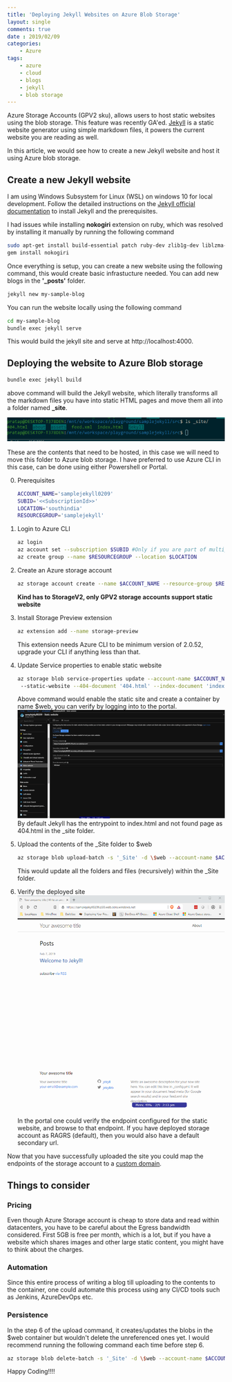 ```yaml
---
title: 'Deploying Jekyll Websites on Azure Blob Storage'
layout: single
comments: true
date : 2019/02/09
categories:
    - Azure
tags:
    - azure
    - cloud
    - blogs
    - jekyll
    - blob storage
---
```


Azure Storage Accounts (GPV2 sku), allows users to host static websites using the blob storage. This feature was recently GA'ed. [Jekyll](https://jekyllrb.com/) is a static website generator using simple markdown files, it powers the current website you are reading as well.

In this article, we would see how to create a new Jekyll website and host it using Azure blob storage. 

## Create a new Jekyll website

I am using Windows Subsystem for Linux (WSL) on windows 10 for local development. Follow the detailed instructions on the [Jekyll official documentation](https://jekyllrb.com/docs/installation/windows/) to install Jekyll and the prerequisites. 

I had issues while installing **nokogiri** extension on ruby, which was resolved by installing it manually by running the following command

```bash
sudo apt-get install build-essential patch ruby-dev zlib1g-dev liblzma-dev
gem install nokogiri
```

Once everything is setup, you can create a new website using the following command, this would create basic infrastucture needed. You can add new blogs in the **'_posts'** folder. 

```bash
jekyll new my-sample-blog
```

You can run the website locally using the following command
```bash
cd my-sample-blog
bundle exec jekyll serve
```
This would build the jekyll site and serve at http://localhost:4000.

## Deploying the website to Azure Blob storage

```bash
bundle exec jekyll build
```
above command will build the Jekyll website, which literally transforms all the markdown files you have into static HTML pages and move them all into a folder named **_site**. 

![Site Directory](/assets/images/blobstatic/dir.png)

These are the contents that need to be hosted, in this case we will need to move this folder to Azure blob storage. I have preferred to use Azure CLI in this case, can be done using either Powershell or Portal.

0. Prerequisites
   ```bash
   ACCOUNT_NAME='samplejekyll0209'
   SUBID='<<SubscriptionId>>'
   LOCATION='southindia'
   RESOURCEGROUP='samplejekyll'
   ```

1. Login to Azure CLI
   ```bash
   az login
   az account set --subscription $SUBID #Only if you are part of multiple subscription
   az create group --name $RESOURCEGROUP --location $LOCATION
   ```

2. Create an Azure storage account
    ```bash
    az storage account create --name $ACCOUNT_NAME --resource-group $RESOURCEGROUP --kind StorageV2 
    ```
    **Kind has to StorageV2, only GPV2 storage accounts support static website**

3. Install Storage Preview extension
   ```bash
   az extension add --name storage-preview
   ```
   This extension needs Azure CLI to be minimum version of 2.0.52, upgrade your CLI if anything less than that.

4. Update Service properties to enable static website
   ```bash
   az storage blob service-properties update --account-name $ACCOUNT_NAME \ 
    --static-website --404-document '404.html' --index-document 'index.html'
   ```
   Above command would enable the static site and create a container by name $web, you can verify by logging into to the portal.
   ![Static Website](/assets/images/blobstatic/staticweb.png)
   By default Jekyll has the entrypoint to index.html and not found page as 404.html in the _site folder.

5. Upload the contents of the _Site folder to $web
   ```bash
   az storage blob upload-batch -s '_Site' -d \$web --account-name $ACCOUNT_NAME
   ```
   This would update all the folders and files (recursively) within the _Site folder.

6. Verify the deployed site
   ![Home](/assets/images/blobstatic/home.png)
   In the portal one could verify the endpoint configured for the static website, and browse to that endpoint. If you have deployed storage account as RAGRS (default), then you would also have a default secondary url.

Now that you have successfully uploaded the site you could map the endpoints of the storage account to a [custom domain](https://docs.microsoft.com/en-us/azure/storage/blobs/storage-blob-static-website). 

## Things to consider

### Pricing
Even though Azure Storage account is cheap to store data and read within datacenters, you have to be careful about the Egress bandwidth considered. First 5GB is free per month, which is a lot, but if you have a website which shares images and other large static content, you might have to think about the charges.

### Automation
Since this entire process of writing a blog till uploading to the contents to the container, one could automate this process using any CI/CD tools such as Jenkins, AzureDevOps etc. 

### Persistence
In the step 6 of the upload command, it creates/updates the blobs in the $web container but wouldn't delete the unreferenced ones yet. I would recommend running the following command each time before step 6.
```bash
az storage blob delete-batch -s '_Site' -d \$web --account-name $ACCOUNT_NAME
```

Happy Coding!!!!
